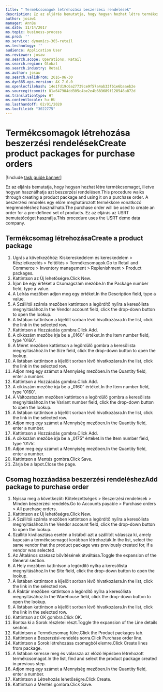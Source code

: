 ```yaml
---
title: " Termékcsomagok létrehozása beszerzési rendelések"
description: Ez az eljárás bemutatja, hogy hogyan hozhat létre termékcsomagot, illetve hogyan használhatja azt beszerzési rendelésen.
author: josaw1
manager: AnnBe
ms.date: 11/14/2017
ms.topic: business-process
ms.prod: ''
ms.service: dynamics-365-retail
ms.technology: ''
audience: Application User
ms.reviewer: josaw
ms.search.scope: Operations, Retail
ms.search.region: Global
ms.search.industry: Retail
ms.author: josaw
ms.search.validFrom: 2016-06-30
ms.dyn365.ops.version: AX 7.0.0
ms.openlocfilehash: 14e1fd19c6a27739ce9f57a4ab33f61e6baaeb2e
ms.sourcegitcommit: 81a647904dd305c4be2e4b683689f128548a872d
ms.translationtype: HT
ms.contentlocale: hu-HU
ms.lasthandoff: 02/01/2020
ms.locfileid: "3022775"
---
```

# <a name="create-product-packages-for-purchase-orders"></a><span data-ttu-id="f8c72-103"> Termékcsomagok létrehozása beszerzési rendelések</span><span class="sxs-lookup"><span data-stu-id="f8c72-103">Create product packages for purchase orders</span></span>

[!include [task guide banner](../includes/task-guide-banner.md)]

<span data-ttu-id="f8c72-104">Ez az eljárás bemutatja, hogy hogyan hozhat létre termékcsomagot, illetve hogyan használhatja azt beszerzési rendelésen.</span><span class="sxs-lookup"><span data-stu-id="f8c72-104">This procedure walks through creating a product package and using it on a purchase order.</span></span> <span data-ttu-id="f8c72-105">A beszerzési rendelés egy előre meghatározott termékköre vonatkozó megrendeléshez használható.</span><span class="sxs-lookup"><span data-stu-id="f8c72-105">The purchase order will be used to create an order for a pre-defined set of products.</span></span> <span data-ttu-id="f8c72-106">Ez az eljárás az USRT bemutatócéget használja.</span><span class="sxs-lookup"><span data-stu-id="f8c72-106">This procedure uses the USRT demo data company.</span></span>


## <a name="create-a-product-package"></a><span data-ttu-id="f8c72-107">Termékcsomag létrehozása</span><span class="sxs-lookup"><span data-stu-id="f8c72-107">Create a product package</span></span>
1. <span data-ttu-id="f8c72-108">Ugrás a következőhöz: Kiskereskedelem és kereskedelem > Készletkezelés > Feltöltés > Termékcsomagok.</span><span class="sxs-lookup"><span data-stu-id="f8c72-108">Go to Retail and Commerce > Inventory management > Replenishment > Product packages.</span></span>
2. <span data-ttu-id="f8c72-109">Kattintson az Új lehetőségre.</span><span class="sxs-lookup"><span data-stu-id="f8c72-109">Click New.</span></span>
3. <span data-ttu-id="f8c72-110">Írjon be egy értéket a Csomagszám mezőbe.</span><span class="sxs-lookup"><span data-stu-id="f8c72-110">In the Package number field, type a value.</span></span>
4. <span data-ttu-id="f8c72-111">A Leírás mezőben adjon meg egy értéket.</span><span class="sxs-lookup"><span data-stu-id="f8c72-111">In the Description field, type a value.</span></span>
5. <span data-ttu-id="f8c72-112">A Szállítói számla mezőben kattintson a legördítő nyílra a keresőlista megnyitásához.</span><span class="sxs-lookup"><span data-stu-id="f8c72-112">In the Vendor account field, click the drop-down button to open the lookup.</span></span>
6. <span data-ttu-id="f8c72-113">A listában kattintson a kijelölt sorban lévő hivatkozásra.</span><span class="sxs-lookup"><span data-stu-id="f8c72-113">In the list, click the link in the selected row.</span></span>
7. <span data-ttu-id="f8c72-114">Kattintson a Hozzáadás gombra.</span><span class="sxs-lookup"><span data-stu-id="f8c72-114">Click Add.</span></span>
8. <span data-ttu-id="f8c72-115">A cikkszám mezőbe írja be a „0160” értéket.</span><span class="sxs-lookup"><span data-stu-id="f8c72-115">In the Item number field, type '0160'.</span></span>
9. <span data-ttu-id="f8c72-116">A Méret mezőben kattintson a legördülő gombra a keresőlista megnyitásához.</span><span class="sxs-lookup"><span data-stu-id="f8c72-116">In the Size field, click the drop-down button to open the lookup.</span></span>
10. <span data-ttu-id="f8c72-117">A listában kattintson a kijelölt sorban lévő hivatkozásra.</span><span class="sxs-lookup"><span data-stu-id="f8c72-117">In the list, click the link in the selected row.</span></span>
11. <span data-ttu-id="f8c72-118">Adjon meg egy számot a Mennyiség mezőben.</span><span class="sxs-lookup"><span data-stu-id="f8c72-118">In the Quantity field, enter a number.</span></span>
12. <span data-ttu-id="f8c72-119">Kattintson a Hozzáadás gombra.</span><span class="sxs-lookup"><span data-stu-id="f8c72-119">Click Add.</span></span>
13. <span data-ttu-id="f8c72-120">A cikkszám mezőbe írja be a „0160” értéket.</span><span class="sxs-lookup"><span data-stu-id="f8c72-120">In the Item number field, type '0160'.</span></span>
14. <span data-ttu-id="f8c72-121">A Változatszám mezőben kattintson a legördülő gombra a keresőlista megnyitásához.</span><span class="sxs-lookup"><span data-stu-id="f8c72-121">In the Variant number field, click the drop-down button to open the lookup.</span></span>
15. <span data-ttu-id="f8c72-122">A listában kattintson a kijelölt sorban lévő hivatkozásra.</span><span class="sxs-lookup"><span data-stu-id="f8c72-122">In the list, click the link in the selected row.</span></span>
16. <span data-ttu-id="f8c72-123">Adjon meg egy számot a Mennyiség mezőben.</span><span class="sxs-lookup"><span data-stu-id="f8c72-123">In the Quantity field, enter a number.</span></span>
17. <span data-ttu-id="f8c72-124">Kattintson a Hozzáadás gombra.</span><span class="sxs-lookup"><span data-stu-id="f8c72-124">Click Add.</span></span>
18. <span data-ttu-id="f8c72-125">A cikkszám mezőbe írja be a „0175” értéket.</span><span class="sxs-lookup"><span data-stu-id="f8c72-125">In the Item number field, type '0175'.</span></span>
19. <span data-ttu-id="f8c72-126">Adjon meg egy számot a Mennyiség mezőben.</span><span class="sxs-lookup"><span data-stu-id="f8c72-126">In the Quantity field, enter a number.</span></span>
20. <span data-ttu-id="f8c72-127">Kattintson a Mentés gombra.</span><span class="sxs-lookup"><span data-stu-id="f8c72-127">Click Save.</span></span>
21. <span data-ttu-id="f8c72-128">Zárja be a lapot.</span><span class="sxs-lookup"><span data-stu-id="f8c72-128">Close the page.</span></span>

## <a name="add-package-to-purchase-order"></a><span data-ttu-id="f8c72-129">Csomag hozzáadása beszerzési rendeléshez</span><span class="sxs-lookup"><span data-stu-id="f8c72-129">Add package to purchase order</span></span>
1. <span data-ttu-id="f8c72-130">Nyissa meg a következőt: Kötelezettségek > Beszerzési rendelések > Minden beszerzési rendelés.</span><span class="sxs-lookup"><span data-stu-id="f8c72-130">Go to Accounts payable > Purchase orders > All purchase orders.</span></span>
2. <span data-ttu-id="f8c72-131">Kattintson az Új lehetőségre.</span><span class="sxs-lookup"><span data-stu-id="f8c72-131">Click New.</span></span>
3. <span data-ttu-id="f8c72-132">A Szállítói számla mezőben kattintson a legördítő nyílra a keresőlista megnyitásához.</span><span class="sxs-lookup"><span data-stu-id="f8c72-132">In the Vendor account field, click the drop-down button to open the lookup.</span></span>
4. <span data-ttu-id="f8c72-133">Szállító kiválasztása esetén a listából azt a szállítót válassza ki, amely kapcsán a termékcsomagot korábban létrehozták.</span><span class="sxs-lookup"><span data-stu-id="f8c72-133">In the list, select the same vendor that the product package was previously created for, if a vendor was selected.</span></span>
5. <span data-ttu-id="f8c72-134">Az Általános szakasz bővítésének átváltása.</span><span class="sxs-lookup"><span data-stu-id="f8c72-134">Toggle the expansion of the General section.</span></span>
6. <span data-ttu-id="f8c72-135">A Hely mezőben kattintson a legördítő nyílra a keresőlista megnyitásához.</span><span class="sxs-lookup"><span data-stu-id="f8c72-135">In the Site field, click the drop-down button to open the lookup.</span></span>
7. <span data-ttu-id="f8c72-136">A listában kattintson a kijelölt sorban lévő hivatkozásra.</span><span class="sxs-lookup"><span data-stu-id="f8c72-136">In the list, click the link in the selected row.</span></span>
8. <span data-ttu-id="f8c72-137">A Raktár mezőben kattintson a legördítő nyílra a keresőlista megnyitásához.</span><span class="sxs-lookup"><span data-stu-id="f8c72-137">In the Warehouse field, click the drop-down button to open the lookup.</span></span>
9. <span data-ttu-id="f8c72-138">A listában kattintson a kijelölt sorban lévő hivatkozásra.</span><span class="sxs-lookup"><span data-stu-id="f8c72-138">In the list, click the link in the selected row.</span></span>
10. <span data-ttu-id="f8c72-139">Kattintson az OK gombra.</span><span class="sxs-lookup"><span data-stu-id="f8c72-139">Click OK.</span></span>
11. <span data-ttu-id="f8c72-140">Bontsa ki a Sorok részletei részt.</span><span class="sxs-lookup"><span data-stu-id="f8c72-140">Toggle the expansion of the Line details section.</span></span>
12. <span data-ttu-id="f8c72-141">Kattintson a Termékcsomag fülre.</span><span class="sxs-lookup"><span data-stu-id="f8c72-141">Click the Product packages tab.</span></span>
13. <span data-ttu-id="f8c72-142">Kattintson a Beszerzési-rendelés sorra.</span><span class="sxs-lookup"><span data-stu-id="f8c72-142">Click Purchase order line.</span></span>
14. <span data-ttu-id="f8c72-143">Kattintson a Sorok létrehozása csomagból elemre.</span><span class="sxs-lookup"><span data-stu-id="f8c72-143">Click Create lines from package.</span></span>
15. <span data-ttu-id="f8c72-144">A listában keresse meg és válassza az előző lépésben létrehozott termékcsomagot.</span><span class="sxs-lookup"><span data-stu-id="f8c72-144">In the list, find and select the product package created in previous step.</span></span>
16. <span data-ttu-id="f8c72-145">Adjon meg egy számot a Mennyiség mezőben.</span><span class="sxs-lookup"><span data-stu-id="f8c72-145">In the Quantity field, enter a number.</span></span>
17. <span data-ttu-id="f8c72-146">Kattintson a Létrehozás lehetőségre.</span><span class="sxs-lookup"><span data-stu-id="f8c72-146">Click Create.</span></span>
18. <span data-ttu-id="f8c72-147">Kattintson a Mentés gombra.</span><span class="sxs-lookup"><span data-stu-id="f8c72-147">Click Save.</span></span>


